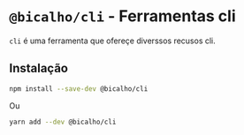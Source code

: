 # `@bicalho/cli` - Ferramentas cli

`cli` é uma ferramenta que ofereçe diverssos recusos cli.

## Instalação

```bash
npm install --save-dev @bicalho/cli
```

Ou

```bash
yarn add --dev @bicalho/cli
